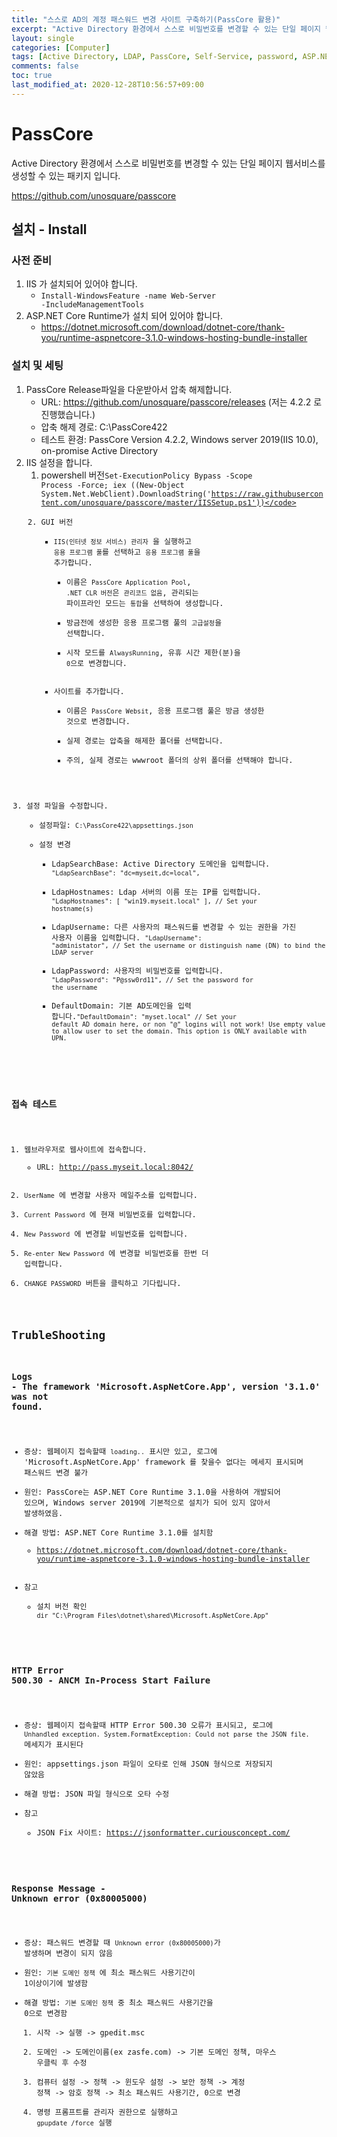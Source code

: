 ```yaml
---
title: "스스로 AD의 계정 패스워드 변경 사이트 구축하기(PassCore 활용)"
excerpt: "Active Directory 환경에서 스스로 비밀번호를 변경할 수 있는 단일 페이지 웹서비스를 생성할 수 있는 사례를 소개합니다. "
layout: single
categories: [Computer]
tags: [Active Directory, LDAP, PassCore, Self-Service, password, ASP.NET, IIS]
comments: false
toc: true
last_modified_at: 2020-12-28T10:56:57+09:00
---
```



# PassCore

Active Directory 환경에서 스스로 비밀번호를 변경할 수 있는 단일 페이지 웹서비스를 생성할 수 있는 패키지 입니다.

https://github.com/unosquare/passcore

## 설치 - Install

### 사전 준비

1. IIS 가 설치되어 있어야 합니다. 
   * <code powershell>Install-WindowsFeature -name Web-Server -IncludeManagementTools</code>
2. ASP.NET Core Runtime가 설치 되어 있어야 합니다.
   *  https://dotnet.microsoft.com/download/dotnet-core/thank-you/runtime-aspnetcore-3.1.0-windows-hosting-bundle-installer

### 설치 및 세팅

1. PassCore Release파일을 다운받아서 압축 해제합니다.
   * URL: https://github.com/unosquare/passcore/releases (저는 4.2.2 로 진행했습니다.)
   * 압축 해제 경로: C:\PassCore422
   * 테스트 환경: PassCore Version 4.2.2, Windows server 2019(IIS 10.0), on-promise Active Directory
2. IIS 설정을 합니다.
   1. powershell 버전<code powershell>Set-ExecutionPolicy Bypass -Scope Process -Force; iex ((New-Object System.Net.WebClient).DownloadString('https://raw.githubusercontent.com/unosquare/passcore/master/IISSetup.ps1'))</code>
   2. GUI 버전
      * `IIS(인터넷 정보 서비스) 관리자` 을 실행하고 `응용 프로그램 풀`를 선택하고 `응용 프로그램 풀`을 추가합니다.
         * 이름은 `PassCore Application Pool`, `.NET CLR 버전`은 `관리코드 없음`, 관리되는 파이프라인 모드는 `통합`을 선택하여 생성합니다.
         * 방금전에 생성한 응용 프로그램 풀의 `고급설정`을 선택합니다.
         * 시작 모드를 `AlwaysRunning`, 유휴 시간 제한(분)을 `0`으로 변경합니다.
      * 사이트를 추가합니다.
         * 이름은 `PassCore Websit`, 응용 프로그램 풀은 방금 생성한 것으로 변경합니다.
         * 실제 경로는 압축을 해제한 폴더를 선택합니다.
         * 주의, 실제 경로는 wwwroot 폴더의 상위 폴더를 선택해야 합니다.
3. 설정 파일을 수정합니다.
   * 설정파일: `C:\PassCore422\appsettings.json`
   * 설정 변경
      * LdapSearchBase: Active Directory 도메인을 입력합니다. <code javascript>"LdapSearchBase": "dc=myseit,dc=local",</code>
      * LdapHostnames: Ldap 서버의 이름 또는 IP를 입력합니다. <code javascript>"LdapHostnames": [ "win19.myseit.local" ], // Set your hostname(s)</code>
      * LdapUsername: 다른 사용자의 패스워드를 변경할 수 있는 권한을 가진 사용자 이름을 입력합니다. <code javascript>"LdapUsername": "administator", // Set the username or distinguish name (DN) to bind the LDAP server</code>
      * LdapPassword: 사용자의 비밀번호를 입력합니다. <code javascript>"LdapPassword": "P@ssw0rd11", // Set the password for the username</code>
      * DefaultDomain: 기본 AD도메인을 입력 합니다.<code javascript>"DefaultDomain": "myset.local" // Set your default AD domain here, or non "@" logins will not work! Use empty value to allow user to set the domain. This option is ONLY available with UPN.</code>

### 접속 테스트

1. 웹브라우저로 웹사이트에 접속합니다.
   * URL: http://pass.myseit.local:8042/
2. `UserName` 에 변경할 사용자 메일주소를 입력합니다.
3. `Current Password` 에 현재 비밀번호를 입력합니다.
4. `New Password` 에 변경할 비밀번호를 입력합니다.
5. `Re-enter New Password` 에 변경할 비밀번호를 한번 더 입력합니다.
6. `CHANGE PASSWORD` 버튼을 클릭하고 기다립니다.


##  TrubleShooting

### Logs - The framework 'Microsoft.AspNetCore.App', version '3.1.0' was not found.

* 증상: 웹페이지 접속할때 `loading..` 표시만 있고, 로그에 'Microsoft.AspNetCore.App' framework 를 찾을수 없다는 메세지 표시되며 패스워드 변경 불가
* 원인: PassCore는 ASP.NET Core Runtime 3.1.0을 사용하여 개발되어 있으며, Windows server 2019에 기본적으로 설치가 되어 있지 않아서 발생하였음.
* 해결 방법: ASP.NET Core Runtime 3.1.0를 설치함
   * https://dotnet.microsoft.com/download/dotnet-core/thank-you/runtime-aspnetcore-3.1.0-windows-hosting-bundle-installer
* 참고
   * 설치 버전 확인 `dir "C:\Program Files\dotnet\shared\Microsoft.AspNetCore.App"`

### HTTP Error 500.30 - ANCM In-Process Start Failure

* 증상: 웹페이지 접속할때 HTTP Error 500.30 오류가 표시되고, 로그에 `Unhandled exception. System.FormatException: Could not parse the JSON file.` 메세지가 표시된다
* 원인: appsettings.json 파일이 오타로 인해 JSON 형식으로 저장되지 않았음
* 해결 방법: JSON 파일 형식으로 오타 수정
* 참고
   * JSON Fix 사이트: https://jsonformatter.curiousconcept.com/

### Response Message - Unknown error (0x80005000)

* 증상: 패스워드 변경할 때 `Unknown error (0x80005000)`가 발생하며 변경이 되지 않음
* 원인: `기본 도메인 정책` 에 최소 패스워드 사용기간이 1이상이기에 발생함
* 해결 방법: `기본 도메인 정책` 중 최소 패스워드 사용기간을 0으로 변경함
   1. 시작 -> 실행 -> gpedit.msc
   2. 도메인 -> 도메인이름(ex zasfe.com) -> 기본 도메인 정책, 마우스 우클릭 후 수정
   3. 컴퓨터 설정 -> 정책 -> 윈도우 설정 -> 보안 정책 -> 계정 정책 -> 암호 정책 -> 최소 패스워드 사용기간, 0으로 변경
   4. 명령 프롬프트를 관리자 권한으로 실행하고 `gpupdate /force` 실행
